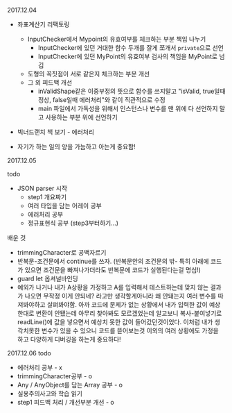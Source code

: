 2017.12.04

- 좌표계산기 리팩토링
  - InputChecker에서 Mypoint의 유효여부를 체크하는 부분 책임 나누기
    - InputChecker에 있던 거대한 함수 두개를 잘게 쪼개서 `private`으로 선언
    - InputChecker에 있던 MyPoint의 유효여부 검사의 책임을 MyPoint로 넘김
  - 도형의 꼭짓점이 서로 같은지 체크하는 부분 개선
  - 그 외 피드백 개선
    - inValidShape같은 이중부정의 뜻으로 함수를 쓰지말고 "isValid, true일때 정상, false일때 에러처리"와 같이 직관적으로 수정
    - main 파일에서 가독성을 위해서 인스턴스나 변수를 맨 위에 다 선언하지 말고 사용하는 부분 위에 선언하기

- 빅너드랜치 책 보기 - 에러처리
- 자기가 하는 일의 양을 가늠하고 아는게 중요함!


2017.12.05

todo
- JSON parser 시작
  - step1 개요짜기
  - 여러 타입을 담는 어레이 공부
  - 에러처리 공부
  - 정규표현식 공부 (step3부터하기...)

배운 것
- trimmingCharacter로 공백자르기
- 반복문-조건문에서 continue를 쓰자. (반복문안의 조건문의 밖- 특히 아래에 코드가 있으면 조건문을 빠져나가더라도 반복문에 코드가 실행된다는걸 명심!)
- guard let 옵셔널바인딩
- 예외가 나거나 내가 A상황을 가정하고 A를 입력해서 테스트하는데 맞지 않는 결과가 나오면 무작정 이게 안되네? 라고만 생각할게아니라 왜 안돼는지 여러 변수를 따져봐야하고 살펴봐야함. 아까 코드에 문제가 없는 상황에서 내가 입력한 값이 예상한대로 변환이 안됐는데 아무리 찾아봐도 모르겠었는데 알고보니 복사-붙여넣기로 readLine()에 값을 넣으면서 예상치 못한 값이 들어갔던것이었다. 이처럼 내가 생각치못한 변수가 있을 수 있으니 코드를 뜯어보는것 이외의 여러 상황에도 가정을 하고 다양하게 디버깅을 하는게 중요하다!


2017.12.06
todo
- 에러처리 공부 - x
- trimmingCharacter공부 - o
- Any / AnyObject를 담는 Array 공부 - o
- 실용주의사고와 학습 읽기
- step1 피드백 처리 / 개선부분 개선 - o
